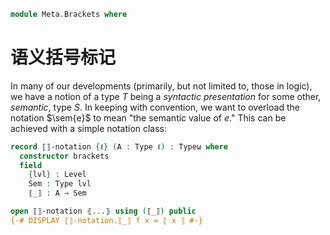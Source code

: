 <!--
```agda
open import 1Lab.Type
```
-->

```agda
module Meta.Brackets where
```

# 语义括号标记

In many of our developments (primarily, but not limited to, those in
logic), we have a notion of a type $T$ being a _syntactic presentation_
for some other, _semantic_, type $S$. In keeping with convention, we
want to overload the notation $\sem{e}$ to mean "the semantic value of
$e$." This can be achieved with a simple notation class:

```agda
record ⟦⟧-notation {ℓ} (A : Type ℓ) : Typeω where
  constructor brackets
  field
    {lvl} : Level
    Sem : Type lvl
    ⟦_⟧ : A → Sem

open ⟦⟧-notation ⦃...⦄ using (⟦_⟧) public
{-# DISPLAY ⟦⟧-notation.⟦_⟧ f x = ⟦ x ⟧ #-}
```

